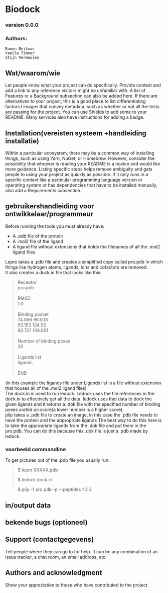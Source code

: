 # Biodock
### version 0.0.0
### Authors: 
    Ramon Reilman
    Yamila Timmer
    Stijn Vermeulen

## Wat/waarom/wie
Let people know what your project can do specifically. Provide context and add a link to any reference visitors might be unfamiliar with. A list of Features or a Background subsection can also be added here. If there are alternatives to your project, this is a good place to list differentiating factors.l images that convey metadata, such as whether or not all the tests are passing for the project. You can use Shields to add some to your README. Many services also have instructions for adding a badge.

## Installation(vereisten systeem +handleiding installatie)
Within a particular ecosystem, there may be a common way of installing things, such as using Yarn, NuGet, or Homebrew. However, consider the possibility that whoever is reading your README is a novice and would like more guidance. Listing specific steps helps remove ambiguity and gets people to using your project as quickly as possible. If it only runs in a specific context like a particular programming language version or operating system or has dependencies that have to be installed manually, also add a Requirements subsection.

## gebruikershandleiding voor ontwikkelaar/programmeur
Before running the tools you must already have:
- A .pdb file of the protein
- A .mol2 file of the ligand
- A ligand file without extensions that holds the filenames of all the .mol2 ligand files

Lepro takes a .pdb file and creates a simplified copy called pro.pdb in which things like hydrogen atoms, ligands, ions and cofactors are removed.\
It also creates a dock.in file that looks like this:
>Receptor\
>pro.pdb\
>\
>RMSD\
>1.0\
>\
>Binding pocket\
>74.066 96.508\
>93.153 124.53\
>80.721 106.061\
>\
>Number of binding poses\
>20\
>\
>Ligands list\
>ligands\
>\
>END

(in this example the ligands file under Ligands list is a file without extension that houses all of the .mol2 ligand files)\
The dock.in is used to run ledock. Ledock uses the file references in the dock.in to effectively get all the data.
ledock uses that data to dock the given ligands and it returns a .dok file with the specified number of binding poses sorted
on score(a lower number is a higher score).\
plip takes a .pdb file to create an image, in this case the .pdb file needs to have the protein and the appropriate ligands
The best way to do this here is to take the appropriate ligands from the .dok file and put them in the pro.pdb.
You can do this because this .dok file is just a .pdb made by ledock.


### voorbeeld commandline
To get pictures out of the .pdb file you usually run:
>$ lepro XXXXX.pdb
>
>$ ledock dock.in
> 
>$ plip -f pro.pdb -p --peptides 1 2 3


## in/output data

## bekende bugs (optioneel)

## Support (contactgegevens)
Tell people where they can go to for help. It can be any combination of an issue tracker, a chat room, an email address, etc.

## Authors and acknowledgment
Show your appreciation to those who have contributed to the project.
